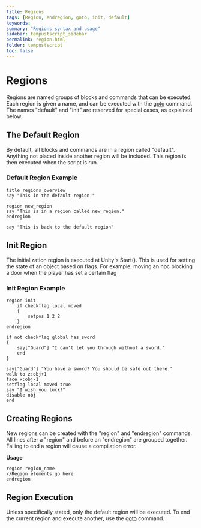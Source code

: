 ```yaml
---
title: Regions
tags: [Region, endregion, goto, init, default]
keywords:
summary: "Regions syntax and usage"
sidebar: tempustscript_sidebar
permalink: region.html
folder: tempustscript
toc: false
---
```


# Regions
Regions are named groups of blocks and commands that can be executed. Each region is given a name, and can be executed with the [goto](goto.md) command. The names "default" and "init" are reserved for special cases, as explained below.

## The Default Region
By default, all blocks and commands are in a region called "default". Anything not placed inside another region will be included. This region is then executed when the script is run.

### Default Region Example

    title regions_overview
    say "This in the default region!"

    region new_region
    say "This is in a region called new_region."
    endregion

    say "This is back to the default region"
    
## Init Region
The initialization region is executed at Unity's Start(). This is used for setting the state of an object based on flags. For example, moving an npc blocking a door when the player has set a certain flag

### Init Region Example

    region init
        if checkflag local moved
        {
            setpos 1 2 2
        }
    endregion

    if not checkflag global has_sword
    {
        say["Guard"] "I can't let you through without a sword."
        end
    }

    say["Guard"] "You have a sword? You should be safe out there."
    walk to z:obj+1
    face x:obj-1
    setflag local moved true
    say "I wish you luck!"
    disable obj
    end

## Creating Regions
New regions can be created with the "region" and "endregion" commands. All lines after a "region" and before an "endregion" are grouped together. Failing to end a region will cause a compilation error.

**Usage**

    region region_name
    //Region elements go here
    endregion

## Region Execution
Unless specifically stated, only the default region will be executed. To end the current region and execute another, use the [goto](goto.md) command.